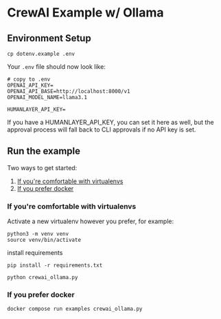# CrewAI Example w/ Ollama

## Environment Setup

```
cp dotenv.example .env
```

Your `.env` file should now look like:

```shell
# copy to .env
OPENAI_API_KEY=
OPENAI_API_BASE=http://localhost:8000/v1
OPENAI_MODEL_NAME=llama3.1

HUMANLAYER_API_KEY=
```

If you have a HUMANLAYER_API_KEY, you can set it here as well, but the approval process will fall back to CLI approvals if no API key is set.

## Run the example

Two ways to get started:

1. [If you're comfortable with virtualenvs](#if-youre-comfortable-with-virtualenvs)
2. [If you prefer docker](#if-you-prefer-docker)

### If you're comfortable with virtualenvs

Activate a new virtualenv however you prefer, for example:

```
python3 -m venv venv
source venv/bin/activate
```

install requirements

```
pip install -r requirements.txt
```

```
python crewai_ollama.py
```

### If you prefer docker

```
docker compose run examples crewai_ollama.py
```
